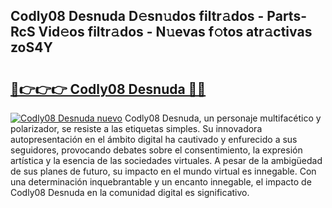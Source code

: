 ## Codly08 Desnuda D𝚎sn𝚞dos filtr𝚊dos - Parts-RcS Vid𝚎os filtr𝚊dos - N𝚞evas f𝚘tos atr𝚊ctivas zoS4Y

# <h2><a href="http://mbaw3q9.tromn.icu/?c=Codly08+Desnuda">🔗👉👉👉 Codly08 Desnuda 🔗🔗</a></h2>

[![Codly08 Desnuda nuevo](https://i.imgur.com/pEAQMta.gif)](http://mbaw3q9.tromn.icu/?c=Codly08+Desnuda)
Codly08 Desnuda, un personaje multifacético y polarizador, se resiste a las etiquetas simples. Su innovadora autopresentación en el ámbito digital ha cautivado y enfurecido a sus seguidores, provocando debates sobre el consentimiento, la expresión artística y la esencia de las sociedades virtuales. A pesar de la ambigüedad de sus planes de futuro, su impacto en el mundo virtual es innegable. Con una determinación inquebrantable y un encanto innegable, el impacto de Codly08 Desnuda en la comunidad digital es significativo.
